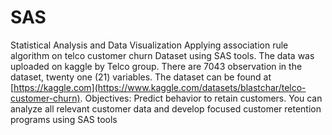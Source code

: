 # SAS
Statistical Analysis and Data Visualization
Applying association rule algorithm on telco customer churn Dataset using SAS tools. The data was uploaded on kaggle by Telco group. There are 7043 observation in the dataset, twenty one (21) variables. The dataset can be found at [https://kaggle.com](https://www.kaggle.com/datasets/blastchar/telco-customer-churn). Objectives: Predict behavior to retain customers. You can analyze all relevant customer data and develop focused customer retention programs using SAS tools
